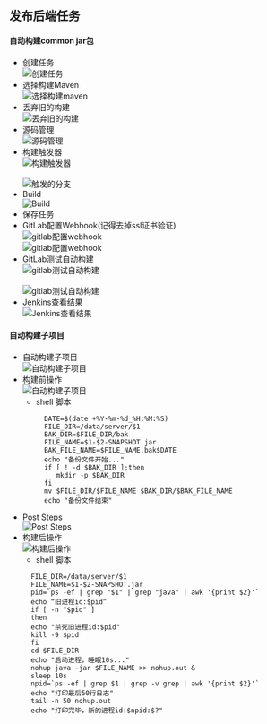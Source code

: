 ## 发布后端任务

#### 自动构建common jar包
* 创建任务
  <br>![创建任务](http://xuye-private.oss-cn-shanghai.aliyuncs.com/mackdown/Jenkins/20.png)
* 选择构建Maven
  <br>![选择构建maven](http://xuye-private.oss-cn-shanghai.aliyuncs.com/mackdown/Jenkins/21.png)
* 丢弃旧的构建
  <br>![丢弃旧的构建](http://xuye-private.oss-cn-shanghai.aliyuncs.com/mackdown/Jenkins/32.png)
* 源码管理
  <br>![源码管理](http://xuye-private.oss-cn-shanghai.aliyuncs.com/mackdown/Jenkins/22.png)  
* 构建触发器
  <br>![构建触发器](http://xuye-private.oss-cn-shanghai.aliyuncs.com/mackdown/Jenkins/23.png)  
  <br>![触发的分支](http://xuye-private.oss-cn-shanghai.aliyuncs.com/mackdown/Jenkins/36.png)
* Build
  <br>![Build](http://xuye-private.oss-cn-shanghai.aliyuncs.com/mackdown/Jenkins/24.png)  
* 保存任务
* GitLab配置Webhook(记得去掉ssl证书验证)
  <br>![gitlab配置webhook](http://xuye-private.oss-cn-shanghai.aliyuncs.com/mackdown/Jenkins/25.png)
  <br>![gitlab配置webhook](http://xuye-private.oss-cn-shanghai.aliyuncs.com/mackdown/Jenkins/29.png)    
* GitLab测试自动构建
  <br>![gitlab测试自动构建](http://xuye-private.oss-cn-shanghai.aliyuncs.com/mackdown/Jenkins/26.png)  
  <br>![gitlab测试自动构建](http://xuye-private.oss-cn-shanghai.aliyuncs.com/mackdown/Jenkins/27.png)  
* Jenkins查看结果
  <br>![Jenkins查看结果](http://xuye-private.oss-cn-shanghai.aliyuncs.com/mackdown/Jenkins/28.png)  

#### 自动构建子项目
* 自动构建子项目
  <br>![自动构建子项目](http://xuye-private.oss-cn-shanghai.aliyuncs.com/mackdown/Jenkins/30.png)  
* 构建前操作
  <br>![自动构建子项目](http://xuye-private.oss-cn-shanghai.aliyuncs.com/mackdown/Jenkins/35.png)
  * shell 脚本
    ```shell script
      DATE=$(date +%Y-%m-%d_%H:%M:%S)
      FILE_DIR=/data/server/$1
      BAK_DIR=$FILE_DIR/bak
      FILE_NAME=$1-$2-SNAPSHOT.jar
      BAK_FILE_NAME=$FILE_NAME.bak$DATE
      echo "备份文件开始..."
      if [ ! -d $BAK_DIR ];then
         mkdir -p $BAK_DIR
      fi
      mv $FILE_DIR/$FILE_NAME $BAK_DIR/$BAK_FILE_NAME
      echo "备份文件结束"
    ```
* Post Steps
  <br>![Post Steps](http://xuye-private.oss-cn-shanghai.aliyuncs.com/mackdown/Jenkins/33.png)  
* 构建后操作
  <br>![构建后操作](http://xuye-private.oss-cn-shanghai.aliyuncs.com/mackdown/Jenkins/34.png)
  * shell 脚本
  ```shell script
    FILE_DIR=/data/server/$1
    FILE_NAME=$1-$2-SNAPSHOT.jar
    pid=`ps -ef | grep "$1" | grep "java" | awk '{print $2}'`
    echo “旧进程id:$pid”
    if [ -n "$pid" ]
    then
    echo "杀死旧进程id:$pid"
    kill -9 $pid
    fi
    cd $FILE_DIR
    echo "启动进程，睡眠10s..."
    nohup java -jar $FILE_NAME >> nohup.out &
    sleep 10s
    npid=`ps -ef | grep $1 | grep -v grep | awk '{print $2}'`
    echo "打印最后50行日志"
    tail -n 50 nohup.out
    echo "打印完毕，新的进程id:$npid:$?"
  ```
  

